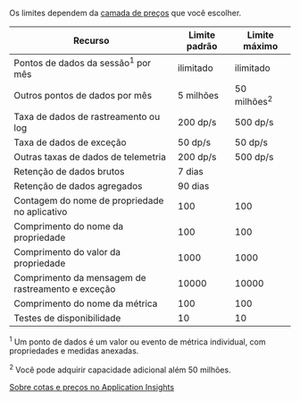  Os limites dependem da [camada de preços](https://azure.microsoft.com/pricing/details/application-insights/) que você escolher.

**Recurso** | **Limite padrão** | **Limite máximo**
-------- | ------------- | -------------
Pontos de dados da sessão<sup>1</sup> por mês | ilimitado | ilimitado
Outros pontos de dados por mês | 5 milhões | 50 milhões<sup>2</sup>
Taxa de dados de rastreamento ou log | 200 dp/s | 500 dp/s
Taxa de dados de exceção | 50 dp/s | 50 dp/s
Outras taxas de dados de telemetria | 200 dp/s | 500 dp/s
Retenção de dados brutos | 7 dias
Retenção de dados agregados | 90 dias
Contagem do nome de propriedade no aplicativo | 100 | 100
Comprimento do nome da propriedade | 100 | 100
Comprimento do valor da propriedade | 1000 | 1000
Comprimento da mensagem de rastreamento e exceção | 10000 | 10000
Comprimento do nome da métrica | 100 | 100
Testes de disponibilidade | 10 | 10

<sup>1</sup> Um ponto de dados é um valor ou evento de métrica individual, com propriedades e medidas anexadas.

<sup>2</sup> Você pode adquirir capacidade adicional além 50 milhões.
 
[Sobre cotas e preços no Application Insights](../articles/application-insights/app-insights-pricing.md)

<!---HONumber=AcomDC_0316_2016-->